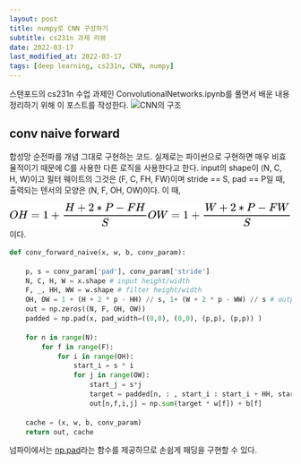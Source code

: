 ```yaml
---
layout: post
title: numpy로 CNN 구성하기
subtitle: cs231n 과제 리뷰
date: 2022-03-17
last_modified_at: 2022-03-17
tags: [deep learning, cs231n, CNN, numpy]
---
```


스탠포드의 cs231n 수업 과제인 ConvolutionalNetworks.ipynb를 풀면서 배운 내용 정리하기 위해 이 포스트를 작성한다.
![CNN의 구조](https://www.google.com/url?sa=i&url=https%3A%2F%2Fvelog.io%2F%40guide333%2F%25ED%2592%2580%25EC%259E%258E%25EC%258A%25A4%25EC%25BF%25A8-CS231n-5%25EA%25B0%2595-2-Neural-Networks&psig=AOvVaw38TGBv7TEKU4nKWCZpjRrS&ust=1647590269808000&source=images&cd=vfe&ved=0CAsQjRxqFwoTCPijiaDWzPYCFQAAAAAdAAAAABAD)

## conv naive forward

합성망 순전파를 개념 그대로 구현하는 코드. 실제로는 파이썬으로 구현하면 매우 비효율적이기 때문에 C를 사용한 다른 로직을 사용한다고 한다.
input의 shape이 (N, C, H, W)이고 필터 웨이트의 그것은 (F, C, FH, FW)이며 stride == S, pad == P일 때, 출력되는 텐서의 모양은 (N, F, OH, OW)이다. 이 때,
<!-- $$ 
OH = 1 + \frac{H + 2 * P - FH}{S} \\
OW = 1 + \frac{W + 2 * P - FW}{S}
$$ --> 

<div align="center"><img style="background: white;" src="..\svg\MLHbiVLC6Z.svg"></div> 
이다.

```python
def conv_forward_naive(x, w, b, conv_param):

    p, s = conv_param['pad'], conv_param['stride']
    N, C, H, W = x.shape # input height/width
    F, _, HH, WW = w.shape # filter height/width
    OH, OW = 1 + (H + 2 * p - HH) // s, 1+ (W + 2 * p - WW) // s # output height/width
    out = np.zeros((N, F, OH, OW))
    padded = np.pad(x, pad_width=((0,0), (0,0), (p,p), (p,p)) )

    for n in range(N):
        for f in range(F):
            for i in range(OH):
                start_i = s * i
                for j in range(OW):
                    start_j = s*j
                    target = padded[n, : , start_i : start_i + HH, start_j : start_j+WW]
                    out[n,f,i,j] = np.sum(target * w[f]) + b[f]

    cache = (x, w, b, conv_param)
    return out, cache
```
넘파이에서는 [np.pad](https://numpy.org/doc/stable/reference/generated/numpy.pad.html)라는 함수를 제공하므로 손쉽게 패딩을 구현할 수 있다.
